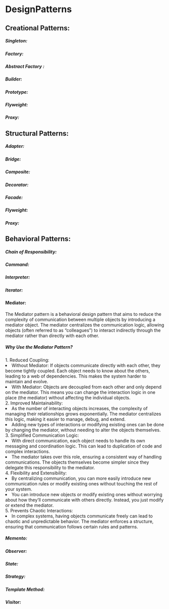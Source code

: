 # DesignPatterns

<h2>Creational Patterns:</h4>

<h5>Singleton: </h5>
<h5>Factory: </h5>
<h5>Abstract Factory : </h5>
<h5>Builder:  </h5>
<h5>Prototype: </h5>
<h5>Flyweight: </h5>
<h5>Proxy: </h5>


<h2>Structural Patterns:</h4>
<h5>Adapter: </h5>
<h5>Bridge: </h5>
<h5>Composite: </h5>
<h5>Decorator:  </h5>
<h5>Facade: </h5>
<h5>Flyweight: </h5>
<h5>Proxy: </h5>


<h2>Behavioral Patterns:</h2>

<h5>Chain of Responsibility: </h5>
<h5>Command:</h5>
<h5>Interpreter: </h5>
<h5>Iterator:  </h5>
<h4>Mediator: </h4>
<p>
The Mediator pattern is a behavioral design pattern that aims to reduce the complexity of communication between multiple objects by introducing a mediator object. 
The mediator centralizes the communication logic, allowing objects (often referred to as “colleagues”) to interact indirectly through the mediator rather than directly with each other.
</p>

<h5>Why Use the Mediator Pattern?</h5>
1.	Reduced Coupling:
<li>	Without Mediator: If objects communicate directly with each other, they become tightly coupled. Each object needs to know about the others, leading to a web of dependencies. This makes the system harder to maintain and evolve.</li>
<li>	With Mediator: Objects are decoupled from each other and only depend on the mediator. This means you can change the interaction logic in one place (the mediator) without affecting the individual objects.</li>
2.	Improved Maintainability:
<li>	As the number of interacting objects increases, the complexity of managing their relationships grows exponentially. The mediator centralizes this logic, making it easier to manage, debug, and extend.</li>
<li>	Adding new types of interactions or modifying existing ones can be done by changing the mediator, without needing to alter the objects themselves.</li>
3.	Simplified Communication Logic:
<li>	With direct communication, each object needs to handle its own messaging and coordination logic. This can lead to duplication of code and complex interactions.</li>
<li>	The mediator takes over this role, ensuring a consistent way of handling communications. The objects themselves become simpler since they delegate this responsibility to the mediator.</li>
4.	Flexibility and Extensibility:
<li>	By centralizing communication, you can more easily introduce new communication rules or modify existing ones without touching the rest of your system.</li>
<li>	You can introduce new objects or modify existing ones without worrying about how they’ll communicate with others directly. Instead, you just modify or extend the mediator.</li>
5.	Prevents Chaotic Interactions:
<li>	In complex systems, having objects communicate freely can lead to chaotic and unpredictable behavior. The mediator enforces a structure, ensuring that communication follows certain rules and patterns.</li>
<h5>Memento: </h5>
<h5>Observer: </h5>
<h5>State: </h5>
<h5>Strategy: </h5>
<h5>Template Method:  </h5>
<h5>Visitor:  </h5>


